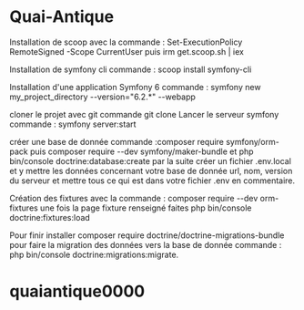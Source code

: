 # Quai-Antique

Installation de scoop avec la commande : Set-ExecutionPolicy RemoteSigned -Scope CurrentUser puis irm get.scoop.sh | iex

Installation de symfony cli  commande :  scoop install symfony-cli

Installation d'une application Symfony 6 commande :  symfony new my_project_directory --version="6.2.*" --webapp

cloner le projet avec git commande git clone
Lancer le serveur symfony commande : symfony server:start

créer une base de donnée commande :composer require symfony/orm-pack puis composer require --dev symfony/maker-bundle et php bin/console doctrine:database:create par la suite créer un fichier .env.local et y mettre les données concernant votre base de donnée url, nom, version du serveur et mettre tous ce qui est dans votre fichier .env en commentaire.

Création des fixtures avec la commande : composer require --dev orm-fixtures une fois la page fixture renseigné faites php bin/console doctrine:fixtures:load

Pour finir installer  composer require doctrine/doctrine-migrations-bundle pour faire la migration des données vers la base de donnée commande : php bin/console doctrine:migrations:migrate.



# quaiantique0000
